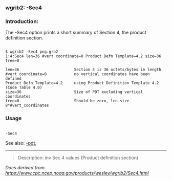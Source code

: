 
### wgrib2: -Sec4



### Introduction:



The -Sec4 option prints a short summary of Section 4, the 
product definition section.




```

$ wgrib2 -Sec4 png.grb2 
1:4:Sec4 len=36 #vert coordinate=0 Product Defn Template=4.2 size=36 free=0

len=36                        Section 4 is 36 octets/bytes in length
#vert coordinate=0            no vertical coordinates have been defined
Product Defn Template=4.2     using Product Definition Template 4.2  (Code Table 4.0)
size=36                       Size of PDT excluding vertical coordinates
free=0                        Should be zero, len-size-8*#vert_coordinates

```

### Usage




```

-Sec4

```


See also: 
[-pdt](pdt.html),




----

>Description: inv          Sec 4 values (Product definition section)

_Docs derived from <https://www.cpc.ncep.noaa.gov/products/wesley/wgrib2/Sec4.html>_